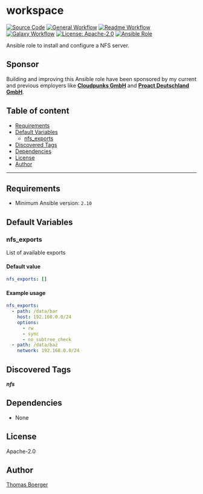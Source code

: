 # workspace

[![Source Code](https://img.shields.io/badge/github-source%20code-blue?logo=github&logoColor=white)](https://github.com/rolehippie/nfs)
[![General Workflow](https://github.com/rolehippie/nfs/actions/workflows/general.yml/badge.svg)](https://github.com/rolehippie/nfs/actions/workflows/general.yml)
[![Readme Workflow](https://github.com/rolehippie/nfs/actions/workflows/docs.yml/badge.svg)](https://github.com/rolehippie/nfs/actions/workflows/docs.yml)
[![Galaxy Workflow](https://github.com/rolehippie/nfs/actions/workflows/galaxy.yml/badge.svg)](https://github.com/rolehippie/nfs/actions/workflows/galaxy.yml)
[![License: Apache-2.0](https://img.shields.io/github/license/rolehippie/nfs)](https://github.com/rolehippie/nfs/blob/master/LICENSE)
[![Ansible Role](https://img.shields.io/badge/role-rolehippie.nfs-blue)](https://galaxy.ansible.com/rolehippie/nfs)

Ansible role to install and configure a NFS server.

## Sponsor

Building and improving this Ansible role have been sponsored by my current and previous employers like **[Cloudpunks GmbH](https://cloudpunks.de)** and **[Proact Deutschland GmbH](https://www.proact.eu)**.

## Table of content

- [Requirements](#requirements)
- [Default Variables](#default-variables)
  - [nfs_exports](#nfs_exports)
- [Discovered Tags](#discovered-tags)
- [Dependencies](#dependencies)
- [License](#license)
- [Author](#author)

---

## Requirements

- Minimum Ansible version: `2.10`

## Default Variables

### nfs_exports

List of available exports

#### Default value

```YAML
nfs_exports: []
```

#### Example usage

```YAML
nfs_exports:
  - path: /data/bar
    host: 192.168.0.0/24
    options:
      - rw
      - sync
      - no_subtree_check
  - path: /data/baz
    network: 192.168.0.0/24
```

## Discovered Tags

**_nfs_**

## Dependencies

- None

## License

Apache-2.0

## Author

[Thomas Boerger](https://github.com/tboerger)

